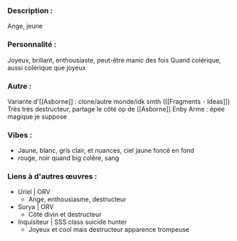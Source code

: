 ### Description :
Ange, jeune

### Personnalité :
Joyeux, brillant, enthousiaste, peut-être manic des fois
Quand colérique, aussi colérique que joyeux

### Autre :
Variante d'[[Asborne]] : clone/autre monde/idk smth ([[Fragments - Ideas]])
Très très destructeur, partage le côté op de [[Asborne]]
Enby
Arme : épée magique je suppose

### Vibes :
- Jaune, blanc, gris clair, et nuances, ciel jaune foncé en fond
- rouge, noir quand big colère, sang

### Liens à d'autres œuvres :
- Uriel | ORV
	- Ange, enthousiasme, destructeur
- Surya | ORV
	- Côté divin et destructeur
- Inquisiteur | SSS class suicide hunter
	- Joyeux et cool mais destructeur apparence trompeuse